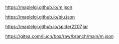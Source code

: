 





https://maplelgj.github.io/m.json

https://maplelgj.github.io/biu.json

https://maplelgj.github.io/spider2207.jar



https://gitea.com/liucn/box/raw/branch/main/m.json
